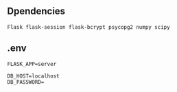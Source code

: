 ## Dpendencies
`Flask flask-session flask-bcrypt psycopg2 numpy scipy`

## .env

```
FLASK_APP=server

DB_HOST=localhost
DB_PASSWORD=

```